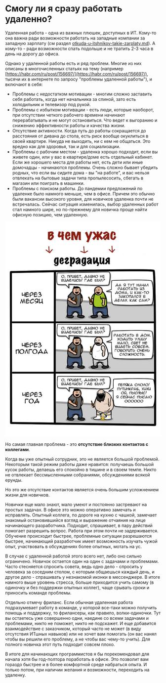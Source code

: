 # Смогу ли я сразу работать удаленно?

Удаленная работа - одна из важных плюшек, доступных в ИТ. Кому-то она важна ради возможности работать на западные компании за западную зарплату (см раздел [otkuda-u-itshnikov-takie-zarplaty.md](otkuda-u-itshnikov-takie-zarplaty.md "mention")). А кому-то - ради возможности спать подольше и не тратить 2-3 часа в день на дорогу до офиса.

Однако у удаленной работы есть и ряд проблем. Многие из них описаны в многочисленных статьях на тему (например [https://habr.com/ru/post/156697/](https://habr.com/ru/post/156697/), тысячи их в интернете по запросу "проблемы удаленной работы"), и включают в себя:

* Проблемы с недостатком мотивации - многим сложно заставить себя работать, когда нет начальника за спиной, зато есть холодильник и телевизор под рукой.
* Проблемы с избытком мотивации - есть люди, которые наоборот, при отсутствии четкого рабочего времени начинают перерабатывать и не могут остановиться. Что ведет к выгоранию и снижению эффективности работы и качества жизни.
* Отсутствие активности. Когда путь до работы сокращается до расстояния от дивана до стола, есть риск вообще окуклиться в своей квартире. Никуда не выходить, ни с кем не общаться. Это вредно как для здоровья, так и для социализации.
* Проблемы с рабочим местом - удаленка хорошо подходит, если вы живете один, или у вас в квартире/доме есть отдельный кабинет. Если же хорошего места для работы нет, есть дети или иные домочадцы - начинаются проблемы. Очень сложно бывает убедить родных, что если вы сидите дома - вы "на работе", и вас нельзя отвлекать на бытовые задачи типа пропылесосить, сбегать в магазин или поиграть в машинки.&#x20;
* Проблемы с поиском работы. До пандемии предложений по удаленке было намного меньше, чем в офисе. Причем это обычно были вакансии высокого уровня, для новичков удаленка почти не встречалась. Сейчас ситуация изменилась, выбор удаленных работ стал намного шире, но по-прежнему для новичка проще найти офисную позицию, чем удаленную.

![В каждой шутке есть доля правды](<../.gitbook/assets/image (1) (1).png>)

Но самая главная проблема - это **отсутствие близких контактов с коллегами**.

Когда вы уже опытный сотрудник, это не является большой проблемой. Некоторым такой режим работы даже нравится: получаешь большой кусок работы, делаешь его спокойно в тишине и в своем темпе. Никто не отвлекает бессмысленными собраниями, обсуждениями всякой ерунды.&#x20;

Но это же отсутствие контактов является очень большим усложнением жизни для новичков.

Новички еще мало знают, мало умеют и постоянно застревают на простых задачах. В офисе это можно оперативно замечать и исправлять. Опытный коллега, по дороге на кухню с чашкой, замечает знакомый остановившийся взгляд и выражение отчаяния на лице начинающего разработчика. Подходит, спрашивает, в пару действий помогает разрешить вопрос. Работа при этом почти не задерживается. Обучение происходит быстрее, проблемные ситуации разрешаются быстрее, начинающий разработчик имеет возможность изучать чужой опыт, участвовать в обсуждениях более опытных, мотать на ус.

В случае с удаленной работой этого всего нет, либо оно сильно ограничено. Новичок остается один на один с задачами и проблемами. Часто стесняется спросить совета, ведь одно дело - спросить у человека за соседним столом, с которым общаешься каждый день, и другое дело - спрашивать у незнакомой иконки в мессенджере. В итоге намного выше уровень стресса, больше приходится учить самому (в одиночку и без поддержки опытных коллег), чаще срывать сроки и приносить команде проблемы.&#x20;

Отдельно отмечу фриланс. Если обычная удаленная работа подразумевает работу в команде, у которой все-таки можно получить помощь и поддержку, то фрилансеры, как правило, волки-одиночки. Тут вы остаетесь уже совершенно одни, наедине со всеми задачами и проблемами, никто не поможет, никто не подскажет. И еще добавится взаимодействие с заказчиком, который часто не может (в виду отсутствия ИТшных навыков) или не хочет вам помогать (он вас нанял чтобы вы решили его проблему, а не чтобы вас чему-то учить). Для полного новичка этот путь подходит совсем плохо.

В итоге для начинающих программистов я бы порекомендовал для начала хотя бы год-полтора поработать в офисе. Это позволит вам гораздо быстрее и в более комфортной среде набраться опыта. И только потом, при наличии желания и возможности, переходить на удаленку.

